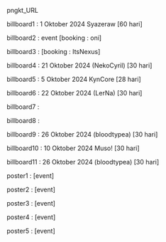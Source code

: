pngkt_URL


billboard1 : 1 Oktober 2024 Syazeraw [60 hari]

billboard2 : event [booking : oni]

billboard3 : [booking : ItsNexus]

billboard4 : 21 Oktober 2024 (NekoCyril) [30 hari]

billboard5 : 5 Oktober 2024 KynCore [28 hari]

billboard6 : 22 Oktober 2024 (LerNa) [30 hari]

billboard7 : 

billboard8 :

billboard9 : 26 Oktober 2024 (bloodtypea) [30 hari]

billboard10 : 10 Oktober 2024 Muso! [30 hari]

billboard11 : 26 Oktober 2024 (bloodtypea) [30 hari]

poster1 : [event]

poster2 : [event]

poster3 : [event]

poster4 : [event]

poster5 : [event]
